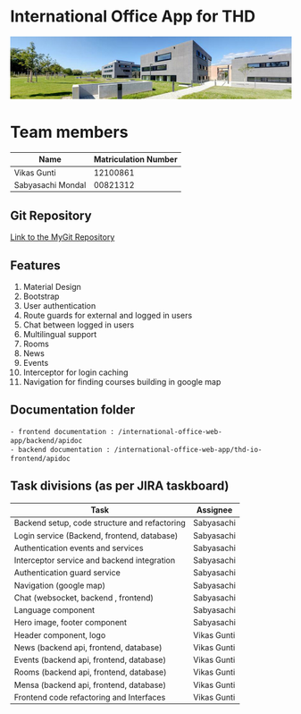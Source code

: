 # International Office App for THD

![THD campus](thd_campus.jpg)

# Team members

| Name              | Matriculation Number |
| ----------------- | -------------------- |
| Vikas Gunti       | 12100861             |
| Sabyasachi Mondal | 00821312             |

## Git Repository

[Link to the MyGit Repository](https://mygit.th-deg.de/vg04861/international-office-web-app.git)

## Features
1. Material Design
2. Bootstrap
3. User authentication
4. Route guards for external and logged in users
5. Chat between logged in users
6. Multilingual support
7. Rooms
8. News
9. Events
10. Interceptor for login caching
11. Navigation for finding courses building in google map

## Documentation folder

    - frontend documentation : /international-office-web-app/backend/apidoc
    - backend documentation : /international-office-web-app/thd-io-frontend/apidoc

## Task divisions (as per JIRA taskboard)

| Task            | Assignee |
| ----------------- | -------------------- |
| Backend setup, code structure and refactoring | Sabyasachi |
| Login service (Backend, frontend, database) | Sabyasachi |
| Authentication events and services | Sabyasachi |
| Interceptor service and backend integration | Sabyasachi |
| Authentication guard service | Sabyasachi |
| Navigation (google map) | Sabyasachi |
| Chat (websocket, backend , frontend) | Sabyasachi |
| Language component | Sabyasachi |
| Hero image, footer component | Sabyasachi |
| Header component, logo | Vikas Gunti |
| News (backend api, frontend, database) | Vikas Gunti |
| Events (backend api, frontend, database) | Vikas Gunti |
| Rooms (backend api, frontend, database) | Vikas Gunti |
| Mensa (backend api, frontend, database) | Vikas Gunti |
| Frontend code refactoring and Interfaces | Vikas Gunti |
